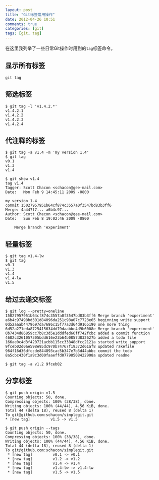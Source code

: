 ```yaml
---
layout: post
title: "Git标签常用操作"
date: 2012-04-26 10:51
comments: true
categories: [git]
tags: [git, tag]
---
```


在这里我列举了一些日常Git操作时用到的`tag`标签命令。

<!-- more -->

## 显示所有标签

    git tag

## 筛选标签

    $ git tag -l 'v1.4.2.*'
    v1.4.2.1
    v1.4.2.2
    v1.4.2.3
    v1.4.2.4

## 代注释的标签

    $ git tag -a v1.4 -m 'my version 1.4'
    $ git tag
    v0.1
    v1.3
    v1.4

    $ git show v1.4
    tag v1.4
    Tagger: Scott Chacon <schacon@gee-mail.com>
    Date:   Mon Feb 9 14:45:11 2009 -0800

    my version 1.4
    commit 15027957951b64cf874c3557a0f3547bd83b3ff6
    Merge: 4a447f7... a6b4c97...
    Author: Scott Chacon <schacon@gee-mail.com>
    Date:   Sun Feb 8 19:02:46 2009 -0800

        Merge branch 'experiment'


## 轻量标签

    $ git tag v1.4-lw
    $ git tag
    v0.1
    v1.3
    v1.4
    v1.4-lw
    v1.5

## 给过去递交标签

    $ git log --pretty=oneline
    15027957951b64cf874c3557a0f3547bd83b3ff6 Merge branch 'experiment'
    a6b4c97498bd301d84096da251c98a07c7723e65 beginning write support
    0d52aaab4479697da7686c15f77a3d64d9165190 one more thing
    6d52a271eda8725415634dd79daabbc4d9b6008e Merge branch 'experiment'
    0b7434d86859cc7b8c3d5e1dddfed66ff742fcbc added a commit function
    4682c3261057305bdd616e23b64b0857d832627b added a todo file
    166ae0c4d3f420721acbb115cc33848dfcc2121a started write support
    9fceb02d0ae598e95dc970b74767f19372d61af8 updated rakefile
    964f16d36dfccde844893cac5b347e7b3d44abbc commit the todo
    8a5cbc430f1a9c3d00faaeffd07798508422908a updated readme

    $ git tag -a v1.2 9fceb02

## 分享标签

    $ git push origin v1.5
    Counting objects: 50, done.
    Compressing objects: 100% (38/38), done.
    Writing objects: 100% (44/44), 4.56 KiB, done.
    Total 44 (delta 18), reused 8 (delta 1)
    To git@github.com:schacon/simplegit.git
    * [new tag]         v1.5 -> v1.5

    $ git push origin --tags
    Counting objects: 50, done.
    Compressing objects: 100% (38/38), done.
    Writing objects: 100% (44/44), 4.56 KiB, done.
    Total 44 (delta 18), reused 8 (delta 1)
    To git@github.com:schacon/simplegit.git
     * [new tag]         v0.1 -> v0.1
     * [new tag]         v1.2 -> v1.2
     * [new tag]         v1.4 -> v1.4
     * [new tag]         v1.4-lw -> v1.4-lw
     * [new tag]         v1.5 -> v1.5
